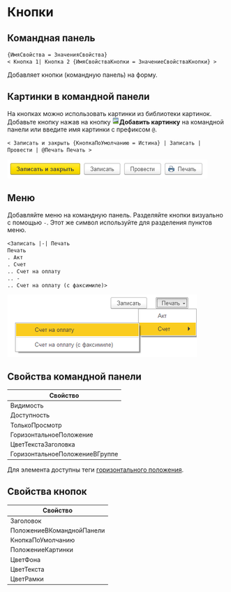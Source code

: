 # Кнопки

## Командная панель
```text
{ИмяСвойства = ЗначенияСвойства}
< Кнопка 1| Кнопка 2 {ИмяСвойстваКнопки = ЗначениеСвойстваКнопки} >
```
Добавляет кнопки (командную панель) на форму.

## Картинки в командной панели

На кнопках можно использовать картинки из библиотеки картинок. Добавьте кнопку нажав на кнопку ![Добавить картинку](./_images/add-image-icon.png)**Добавить картинку** на командной панели или введите имя картинки с префиксом `@`.
```text
< Записать и закрыть {КнопкаПоУмолчанию = Истина} | Записать | Провести | @Печать Печать >
```
<kbd> ![Картинки в командной панели](./_images/buttons.png) </kbd> 

## Меню
Добавляйте меню на командную панель. Разделяйте кнопки визуально с помощью `-`. Этот же символ используйте для разделения пунктов меню.
```text
<Записать |-| Печать 
Печать 
. Акт
. Счет
.. Счет на оплату
.. -
.. Счет на оплату (с факсимиле)>
```
<kbd> ![Меню](./_images/menu.png) </kbd> 

## Свойства командной панели

| Свойство                       |
| ------------------------------ |
| Видимость                      |
| Доступность                    |
| ТолькоПросмотр                 |
| ГоризонтальноеПоложение        |
| ЦветТекстаЗаголовка            |
| ГоризонтальноеПоложениеВГруппе |

Для элемента доступны теги [горизонтального положения](ГоризонтальноеПоложение.md).

## Свойства кнопок

| Свойство                  |
| ------------------------- |
| Заголовок                 |
| ПоложениеВКоманднойПанели |
| КнопкаПоУмолчанию         |
| ПоложениеКартинки         |
| ЦветФона                  |
| ЦветТекста                |
| ЦветРамки                 |
